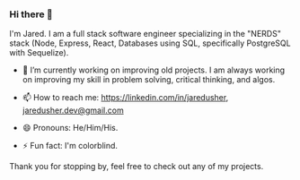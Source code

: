 ### Hi there 👋

I'm Jared. I am a full stack software engineer specializing in the "NERDS" stack (Node, Express, React, Databases using SQL, specifically PostgreSQL with Sequelize). 

- 🔭 I’m currently working on improving old projects. I am always working on improving my skill in problem solving, critical thinking, and algos.

- 📫 How to reach me: https://linkedin.com/in/jaredusher, jaredusher.dev@gmail.com

- 😄 Pronouns: He/Him/His.

- ⚡ Fun fact: I'm colorblind.

Thank you for stopping by, feel free to check out any of my projects. 
